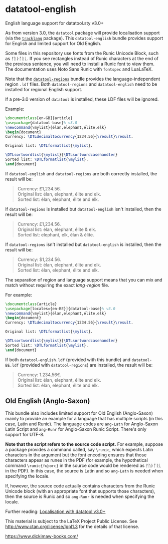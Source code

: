 # datatool-english
English language support for datatool.sty v3.0+

As from version 3.0, the `datatool` package will provide
localisation support (via the [`tracklang`](https://ctan.org/pkg/tracklang) package).
This `datatool-english` bundle provides support for English and
limited support for Old English.

Some files in this repository use fonts from the Runic Unicode
Block, such as ᚠᚢᚦᚩᚱᚳ. If you see rectangles instead of Runic
characters at the end of the previous sentence, you will need to
install a Runic font to view them. The documentation uses Noto Sans Runic with
`fontspec` and LuaLaTeX.

Note that the [`datatool-regions`](https://github.com/nlct/datatool-regions)
bundle provides the language-independent region `.ldf` files. Both
`datatool-regions` and `datatool-english` need to be installed for
regional English support.

If a pre-3.0 version of `datatool` is installed, these LDF files
will be ignored.

Example:
```latex
\documentclass[en-GB]{article}
\usepackage{datatool-base}% v3.0
\newcommand{\mylist}{élan,elephant,élite,elk}
\begin{document}
Currency: \DTLdecimaltocurrency{1234.56}{\result}\result.

Original list: \DTLformatlist{\mylist}.

\DTLsortwordlist{\mylist}{\DTLsortwordcasehandler}
Sorted list: \DTLformatlist{\mylist}.
\end{document}
```
If `datatool-english` and `datatool-regions` are both correctly installed, 
the result will be:

 > Currency: £1,234.56.  
 > Original list: élan, elephant, élite and elk.  
 > Sorted list: élan, elephant, élite and elk.

If `datatool-regions` is installed but `datatool-english` isn't
installed, then the result will be:

 > Currency: £1,234.56.  
 > Original list: élan, elephant, élite & elk.  
 > Sorted list: elephant, elk, élan & élite.

If `datatool-regions` isn't installed but `datatool-english` is
installed, then the result will be:

 > Currency: $1,234.56.  
 > Original list: élan, elephant, élite and elk.  
 > Sorted list: élan, elephant, élite and elk.

The separation of region and language support means that you can mix
and match without requiring the exact _lang_`-`_region_ file.

For example:
```latex
\documentclass{article}
\usepackage[locales={en-BE}]{datatool-base}% v3.0
\newcommand{\mylist}{élan,elephant,élite,elk}
\begin{document}
Currency: \DTLdecimaltocurrency{1234.56}{\result}\result.

Original list: \DTLformatlist{\mylist}.

\DTLsortwordlist{\mylist}{\DTLsortwordcasehandler}
Sorted list: \DTLformatlist{\mylist}.
\end{document}
```

If both `datatool-english.ldf` (provided with this bundle) and 
`datatool-BE.ldf` (provided with `datatool-regions`) are installed,
the result will be:

 > Currency: 1.234,56€.  
 > Original list: élan, elephant, élite and elk.  
 > Sorted list: élan, elephant, élite and elk.

## Old English (Anglo-Saxon)

This bundle also includes limited support for Old English
(Anglo-Saxon) mainly to provide an example for a language that has
multiple scripts (in this case, Latin and Runic). The language codes
are `ang-Latn` for Anglo-Saxon Latin Script and `ang-Runr`
for Anglo-Saxon Runic Script. There's only support for UTF-8.

**Note that the script refers to the source code script.**
For example, suppose a package provides a command called, say
`\runic`, which expects Latin characters in the argument but the
font encoding ensures that those characters appear as runes in the
PDF (for example, the hypothetical command `\runic{fuþorc}` in the
source code would be rendered as ᚠᚢᚦᚩᚱᚳ in the PDF). In this case,
the source is Latin and so `ang-Latn` is needed when specifying the
locale.

If, however, the source code actually contains characters from
the Runic Unicode block (with an appropriate font that supports
those characters), then the source is Runic and so `ang-Runr`
is needed when specifying the locale.

Further reading: [Localisation with datatool v3.0+](https://www.dickimaw-books.com/latex/tracklang/datatool-locale.shtml)

This material is subject to the LaTeX Project Public License.
See http://www.ctan.org/license/lppl1.3 for the details of that license.

https://www.dickimaw-books.com/
